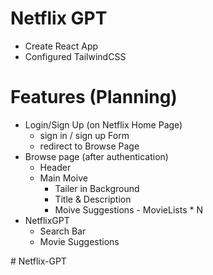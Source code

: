 # Netflix GPT
- Create React App
- Configured TailwindCSS

# Features (Planning)
- Login/Sign Up (on Netflix Home Page)
    - sign in / sign up Form
    - redirect to Browse Page
- Browse page (after authentication)
    - Header
    - Main Moive
        - Tailer in Background
        - Title & Description
        - Moive Suggestions
               - MovieLists * N
- NetflixGPT
     - Search Bar
     - Movie Suggestions

#   N e t f l i x - G P T  
 